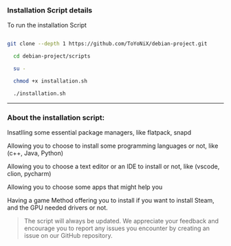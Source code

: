 ### Installation Script details

To run the installation Script

```bash

git clone --depth 1 https://github.com/ToYoNiX/debian-project.git

  cd debian-project/scripts

  su -

  chmod +x installation.sh

  ./installation.sh

```

---

### About the installation script:

Insatlling some essential package managers, like flatpack, snapd

Allowing you to choose to install some programming languages or not, like (c++, Java, Python)

Allowing you to choose a text editor or an IDE to install or not, like (vscode, clion, pycharm)

Allowing you to choose some apps that might help you

Having a game Method offering you to install if you want to install Steam, and the GPU needed drivers or not.

> The script will always be updated. We appreciate your feedback and encourage you to report any issues you encounter by creating an issue on our GitHub repository.
